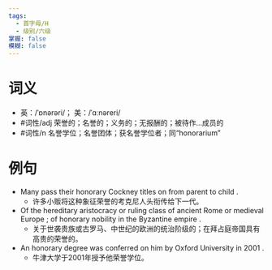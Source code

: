 ```yaml
---
tags:
  - 首字母/H
  - 级别/六级
掌握: false
模糊: false
---
```

# 词义
- 英：/ˈɒnərəri/； 美：/ˈɑːnəreri/
- #词性/adj  荣誉的；名誉的；义务的；无报酬的；被待作…成员的
- #词性/n  名誉学位；名誉团体；获名誉学位者；同“honorarium”
# 例句
- Many pass their honorary Cockney titles on from parent to child .
	- 许多小贩将这种象征荣誉的考克尼人头衔传给下一代。
- Of the hereditary aristocracy or ruling class of ancient Rome or medieval Europe ; of honorary nobility in the Byzantine empire .
	- 关于世袭贵族或古罗马、中世纪的欧洲的统治阶级的；在拜占庭帝国具有高贵的荣誉的。
- An honorary degree was conferred on him by Oxford University in 2001 .
	- 牛津大学于2001年授予他荣誉学位。
